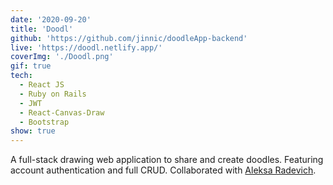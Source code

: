 ```yaml
---
date: '2020-09-20'
title: 'Doodl'
github: 'https://github.com/jinnic/doodleApp-backend'
live: 'https://doodl.netlify.app/'
coverImg: './Doodl.png'
gif: true
tech:
  - React JS
  - Ruby on Rails
  - JWT
  - React-Canvas-Draw
  - Bootstrap
show: true
---
```


A full-stack drawing web application to share and create doodles. Featuring account authentication and full CRUD. Collaborated with <a class="collaborator" href="http://aleksarad.github.io/" target="_blank" rel="noopener noreferrer">Aleksa Radevich</a>.